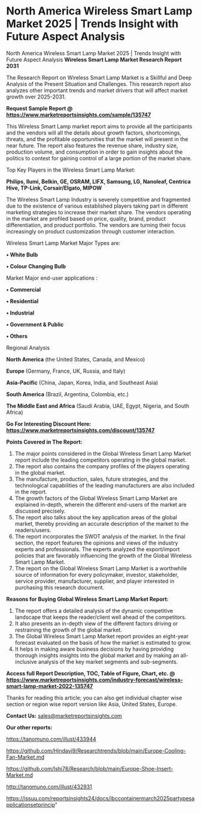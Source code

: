 # North America Wireless Smart Lamp Market 2025 | Trends Insight with Future Aspect Analysis
North America Wireless Smart Lamp Market 2025 | Trends Insight with Future Aspect Analysis
<strong>Wireless Smart Lamp Market Research Report 2031</strong>

The Research Report on Wireless Smart Lamp Market is a Skillful and Deep Analysis of the Present Situation and Challenges. This research report also analyzes other important trends and market drivers that will affect market growth over 2025-2031.

<strong>Request Sample Report @ <a href=https://www.marketreportsinsights.com/sample/135747>https://www.marketreportsinsights.com/sample/135747</a></strong>

This Wireless Smart Lamp market report aims to provide all the participants and the vendors will all the details about growth factors, shortcomings, threats, and the profitable opportunities that the market will present in the near future. The report also features the revenue share, industry size, production volume, and consumption in order to gain insights about the politics to contest for gaining control of a large portion of the market share.

Top Key Players in the Wireless Smart Lamp Market:

<strong>Philips, Ilumi, Belkin, GE, OSRAM, LIFX, Samsung, LG, Nanoleaf, Centrica Hive, TP-Link, Corsair/Elgato, MIPOW</strong>

The Wireless Smart Lamp Industry is severely competitive and fragmented due to the existence of various established players taking part in different marketing strategies to increase their market share. The vendors operating in the market are profiled based on price, quality, brand, product differentiation, and product portfolio. The vendors are turning their focus increasingly on product customization through customer interaction.

Wireless Smart Lamp Market Major Types are:

<strong>• White Bulb

• Colour Changing Bulb</strong>

Market Major end-user applications :

<strong>• Commercial

• Residential

• Industrial

• Government & Public

• Others</strong>

Regional Analysis

</u><strong><b>North America</b></strong> (the United States, Canada, and Mexico)

<strong><b>Europe </b></strong>(Germany, France, UK, Russia, and Italy)

<strong><b>Asia-Pacific</b></strong> (China, Japan, Korea, India, and Southeast Asia)

<strong><b>South America</b></strong> (Brazil, Argentina, Colombia, etc.)

<strong><b>The Middle East and Africa</b></strong> (Saudi Arabia, UAE, Egypt, Nigeria, and South Africa)

<strong>Go For Interesting Discount Here: <a href=https://www.marketreportsinsights.com/discount/135747>https://www.marketreportsinsights.com/discount/135747</a></strong>

<strong>Points Covered in The Report:</strong>
<ol>
  <li>The major points considered in the Global Wireless Smart Lamp Market report include the leading competitors operating in the global market.</li>
  <li>The report also contains the company profiles of the players operating in the global market.</li>
  <li>The manufacture, production, sales, future strategies, and the technological capabilities of the leading manufacturers are also included in the report.</li>
  <li>The growth factors of the Global Wireless Smart Lamp Market are explained in-depth, wherein the different end-users of the market are discussed precisely.</li>
  <li>The report also talks about the key application areas of the global market, thereby providing an accurate description of the market to the readers/users.</li>
  <li>The report incorporates the SWOT analysis of the market. In the final section, the report features the opinions and views of the industry experts and professionals. The experts analyzed the export/import policies that are favorably influencing the growth of the Global Wireless Smart Lamp Market.</li>
  <li>The report on the Global Wireless Smart Lamp Market is a worthwhile source of information for every policymaker, investor, stakeholder, service provider, manufacturer, supplier, and player interested in purchasing this research document.</li>
</ol>
<strong>Reasons for Buying Global Wireless Smart Lamp Market Report:</strong>

<ol>
  <li>The report offers a detailed analysis of the dynamic competitive landscape that keeps the reader/client well ahead of the competitors.</li>
  <li>It also presents an in-depth view of the different factors driving or restraining the growth of the global market.</li>
  <li>The Global Wireless Smart Lamp Market report provides an eight-year forecast evaluated on the basis of how the market is estimated to grow.</li>
  <li>It helps in making aware business decisions by having providing thorough insights insights into the global market and by making an all-inclusive analysis of the key market segments and sub-segments.</li>
</ol>
<strong>Access full Report Description, TOC, Table of Figure, Chart, etc. @ <a href=https://www.marketreportsinsights.com/industry-forecast/wireless-smart-lamp-market-2022-135747>https://www.marketreportsinsights.com/industry-forecast/wireless-smart-lamp-market-2022-135747</a></strong>


Thanks for reading this article; you can also get individual chapter wise section or region wise report version like Asia, United States, Europe.

<strong>Contact Us:</strong>
sales@marketreportsinsights.com

<strong>Our other reports:</strong>

<a href=https://tanomuno.com/illust/433944>https://tanomuno.com/illust/433944</a>

<a href=https://github.com/Hindavi9/Researchtrends/blob/main/Europe-Cooling-Fan-Market.md>https://github.com/Hindavi9/Researchtrends/blob/main/Europe-Cooling-Fan-Market.md</a>

<a href=https://github.com/Ishi78/Research/blob/main/Europe-Shoe-Insert-Market.md>https://github.com/Ishi78/Research/blob/main/Europe-Shoe-Insert-Market.md</a>

<a href=http://tanomuno.com/illust/432931>http://tanomuno.com/illust/432931</a>

<a href=https://issuu.com/reportsinsights24/docs/ibccontainermarch2025partypesapplicationsetprincip>https://issuu.com/reportsinsights24/docs/ibccontainermarch2025partypesapplicationsetprincip</a>"
